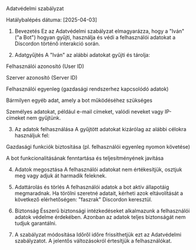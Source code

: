 Adatvédelmi szabályzat

Hatálybalépés dátuma: [2025-04-03]

1. Bevezetés
Ez az Adatvédelmi szabályzat elmagyarázza, hogy a "Iván" ("a Bot") hogyan gyűjti, használja és védi a felhasználói adatokat a Discordon történő interakció során.

2. Adatgyűjtés
A "Iván" az alábbi adatokat gyűjti és tárolja:

Felhasználói azonosító (User ID)

Szerver azonosító (Server ID)

Felhasználói egyenleg (gazdasági rendszerhez kapcsolódó adatok)

Bármilyen egyéb adat, amely a bot működéséhez szükséges

Személyes adatokat, például e-mail címeket, valódi neveket vagy IP-címeket nem gyűjtünk.

3. Az adatok felhasználása
A gyűjtött adatokat kizárólag az alábbi célokra használjuk fel:

Gazdasági funkciók biztosítása (pl. felhasználói egyenleg nyomon követése)

A bot funkcionalitásának fenntartása és teljesítményének javítása

4. Adatok megosztása
A felhasználói adatokat nem értékesítjük, osztjuk meg vagy adjuk át harmadik feleknek.

5. Adattárolás és törlés
A felhasználói adatok a bot aktív állapotáig megmaradnak. Ha törölni szeretné adatait, kérheti azok eltávolítását a következő elérhetőségen: "faszrak" Discordon keresztül.

6. Biztonság
Ésszerű biztonsági intézkedéseket alkalmazunk a felhasználói adatok védelme érdekében. Azonban az adatok teljes biztonságát nem tudjuk garantálni.

7. A szabályzat módosítása
Időről időre frissíthetjük ezt az Adatvédelmi szabályzatot. A jelentős változásokról értesítjük a felhasználókat.
